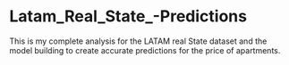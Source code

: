 # Latam_Real_State_-Predictions
This is my complete analysis for the LATAM real State dataset and the model building to create accurate predictions for the price of apartments.
